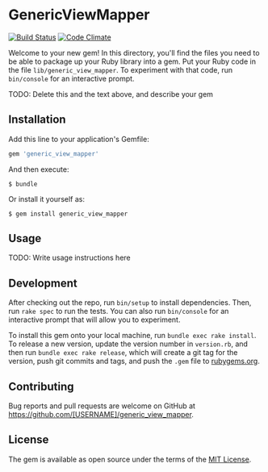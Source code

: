 # GenericViewMapper

[![Build Status](https://travis-ci.org/cfcosta/generic_view_mapper.svg)](https://travis-ci.org/cfcosta/generic_view_mapper)
[![Code Climate](https://codeclimate.com/github/cfcosta/generic_view_mapper.svg)](https://codeclimate.com/github/cfcosta/generic_view_mapper)

Welcome to your new gem! In this directory, you'll find the files you need to be able to package up your Ruby library into a gem. Put your Ruby code in the file `lib/generic_view_mapper`. To experiment with that code, run `bin/console` for an interactive prompt.

TODO: Delete this and the text above, and describe your gem

## Installation

Add this line to your application's Gemfile:

```ruby
gem 'generic_view_mapper'
```

And then execute:

    $ bundle

Or install it yourself as:

    $ gem install generic_view_mapper

## Usage

TODO: Write usage instructions here

## Development

After checking out the repo, run `bin/setup` to install dependencies. Then, run `rake spec` to run the tests. You can also run `bin/console` for an interactive prompt that will allow you to experiment.

To install this gem onto your local machine, run `bundle exec rake install`. To release a new version, update the version number in `version.rb`, and then run `bundle exec rake release`, which will create a git tag for the version, push git commits and tags, and push the `.gem` file to [rubygems.org](https://rubygems.org).

## Contributing

Bug reports and pull requests are welcome on GitHub at https://github.com/[USERNAME]/generic_view_mapper.

## License

The gem is available as open source under the terms of the [MIT License](https://opensource.org/licenses/MIT).
